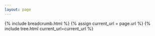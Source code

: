 ```yaml
---
layout: page
---
```

{% include breadcrumb.html %}
{% assign current_url = page.url %}
{% include tree.html current_url=current_url %}
